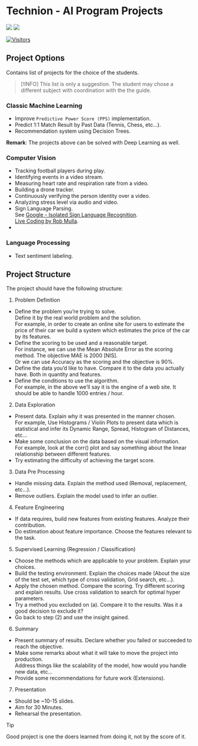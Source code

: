 # Technion - AI Program Projects

[![](./FixelAlgorithmsLogo.png)](https://fixelalgorithms.gitlab.io/)
![](https://i.imgur.com/kvThExG.png)

[![Visitors](https://hits.seeyoufarm.com/api/count/incr/badge.svg?url=https%3A%2F%2Fgithub.com%2FRoyiAvital%2FStackExchangeCodes&count_bg=%2379C83D&title_bg=%23555555&icon=&icon_color=%23E7E7E7&title=Visitors+%28Daily+%2F+Total%29&edge_flat=false)](https://github.com/FixelAlgorithmsTeam/FixelCourses)


## Project Options 

Contains list of projects for the choice of the students.  

> [!INFO]
> This list is only a suggestion. The student may chose a different subject with coordination with the the guide.

### Classic Machine Learning

 - Improve `Predictive Power Score (PPS)` implementation.
 - Predict 1:1 Match Result by Past Data (Tennis, Chess, etc...).
 - Recommendation system using Decision Trees.


**Remark**: The projects above can be solved with Deep Learning as well.

### Computer Vision

 - Tracking football players during play.
 - Identifying events in a video stream.
 - Measuring heart rate and respiration rate from a video.
 - Building a drone tracker.
 - Continuously verifying the person identity over a video.
 - Analyzing stress level via audio and video.
 - Sign Language Parsing.  
   See [Google - Isolated Sign Language Recognition](https://www.kaggle.com/competitions/asl-signs).  
   [Live Coding by Rob Mulla](https://www.youtube.com/watch?v=DTQA8KIWWhY).
 - 

### Language Processing

 - Text sentiment labeling.


## Project Structure

The project should have the following structure:

 1. Problem Definition
   -  Define the problem you’re trying to solve.  
      Define it by the real world problem and the solution.  
      For example, in order to create an online site for users to estimate the price of their car we build a system which estimates the price of the car by its features.
   -  Define the scoring to be used and a reasonable target.  
      For instance, we can use the Mean Absolute Error as the scoring method. The objective MAE is 2000 [NIS].  
      Or we can use Accuracy as the scoring and the objective is 90%.
   -  Define the data you’d like to have. Compare it to the data you actually have. Both in quantity and features.
   -  Define the conditions to use the algorithm.  
      For example, in the above we’ll say it is the engine of a web site. It should be able to handle 1000 entries / hour.
 2. Data Exploration
   -  Present data. Explain why it was presented in the manner chosen.  
      For example, Use Histograms / Violin Plots to present data which is statistical and infer its Dynamic Range, Spread, Histogram of Distances, etc...
   -  Make some conclusion on the data based on the visual information.  
      For example, look at the corr() plot and say something about the linear relationship between different features.
   -  Try estimating the difficulty of achieving the target score.
 3. Data Pre Processing
   -  Handle missing data. Explain the method used (Removal, replacement, etc...).
   -  Remove outliers. Explain the model used to infer an outlier.
 4. Feature Engineering
   -  If data requires, build new features from existing features. Analyze their contribution.
   -  Do estimation about feature importance. Choose the features relevant to the task.
 5. Supervised Learning (Regression / Classification)
   -  Choose the methods which are applicable to your problem. Explain your choices.
   -  Build the testing environment. Explain the choices made (About the size of the test set, which type of cross validation, Grid search, etc...).
   -  Apply the chosen method. Compare the scoring. Try different scoring and explain results. Use cross validation to search for optimal hyper parameters.
   -  Try a method you excluded on (a). Compare it to the results. Was it a good decision to exclude it?
   -  Go back to step (2) and use the insight gained.
 6. Summary
   -  Present summary of results. Declare whether you failed or succeeded to reach the objective.
   -  Make some remarks about what it will take to move the project into production.  
      Address things like the scalability of the model, how would you handle new data, etc...
   -  Provide some recommendations for future work (Extensions).
 7. Presentation
   -  Should be ~10-15 slides.
   -  Aim for 30 Minutes.
   -  Rehearsal the presentation.

> [!TIP]
> Good project is one the doers learned from doing it, not by the score of it.